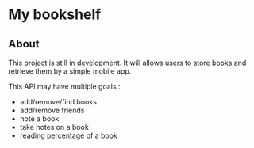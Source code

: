 # My bookshelf

## About
This project is still in development. It will allows users to store books and retrieve them by a simple mobile app.

This API may have multiple goals :
- add/remove/find books
- add/remove friends
- note a book
- take notes on a book
- reading percentage of a book


